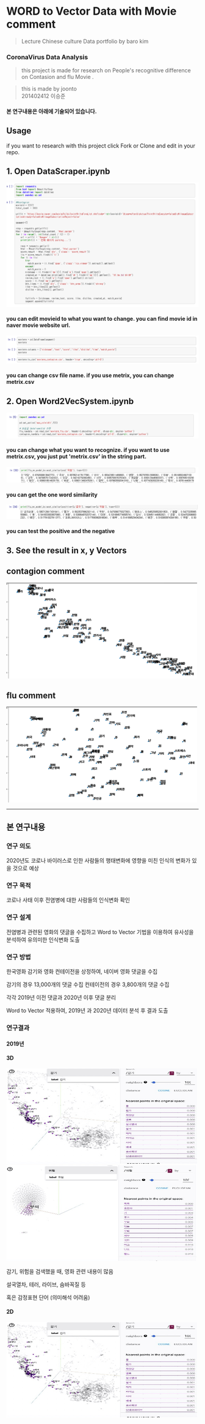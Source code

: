 
 WORD to Vector Data with Movie comment
 =========================================
 
 > Lecture Chinese culture Data portfolio by baro kim
### CoronaVirus Data Analysis

> this project is made for research on People's recognitive difference 
> on Contasion and flu Movie .

> this is made by joonto  
> 201402412 이승준 


#### 본 연구내용은 아래에 기술되어 있습니다.

Usage
------------------------------------------

  if you want to research with this project 
  click Fork or Clone and edit in your repo.
  
## 1. Open DataScraper.ipynb

<img src="/imgs/datapic1.PNG"  >

####  you can edit movieid to what you want to change. you can find movie id in naver movie website url.

<img src="/imgs/datapic2.PNG"  >

#### you can change csv file name. if you use metrix, you can change metrix.csv



## 2. Open Word2VecSystem.ipynb

<img src="/imgs/datapic3.PNG"  >

#### you can change what you want to recognize. if you want to use metrix.csv, you just put 'metrix.csv' in the string part.

<img src="/imgs/datapic4.PNG"  >

#### you can get the one word similarity

<img src="/imgs/datapic5.PNG"  >

#### you can test the positive and the negative 


## 3. See the result in x, y Vectors


 contagion comment
 ------------------
 
<img src="/imgs/contagion_data_image.jpg"  width="500" height="250">


 flu comment
 ------------
<img src="/imgs/flu_data_image.jpg"  width="500" height="250">


------------------------------------------------------------

본 연구내용
---------

### 연구 의도

2020년도 코로나 바이러스로 인한 사람들의 행태변화에 영향을 미친 인식의 변화가 있을 것으로 예상

### 연구 목적

코로나 사태 이후 전염병에 대한 사람들의 인식변화 확인

### 연구 설계 

전염병과 관련된 영화의 댓글을 수집하고 
Word to Vector 기법을 
이용하여 유사성을 분석하여 유의미한 인식변화 도출

### 연구 방법


한국영화 감기와 영화 컨테이전을 상정하여, 
네이버 영화 댓글을 수집

감기의 경우 13,000개의 댓글 수집
컨테이전의 경우 3,800개의 댓글 수집

각각 2019년 이전 댓글과 2020년 이후 댓글 분리

Word to Vector 적용하여,
2019년 과 2020년 데이터 분석 후 결과 도출

### 연구결과


#### 2019년

#### 3D 

<img src="/imgs/2019_3d_contagion.jpg"  width="500" height="250">
<img src="/imgs/2019_3d_flu.jpg"  width="500" height="250">

감기, 위험을 검색했을 때, 
영화 관련 내용이 많음

설국열차, 테러, 
라이브, 숨바꼭질 등

혹은 감정표현 단어
(의미해석 어려움)

#### 2D 

<img src="/imgs/2019_3d_contagion.jpg"  width="500" height="250">

